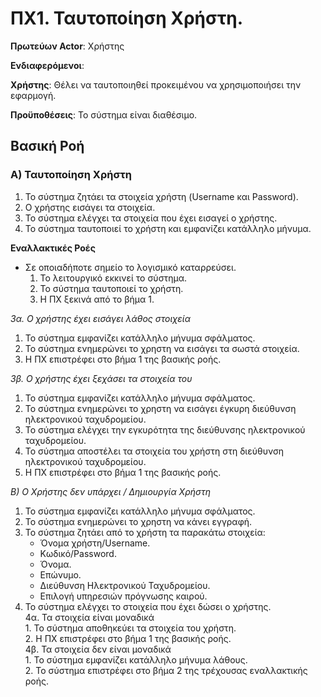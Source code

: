 # ΠΧ1. Ταυτοποίηση Χρήστη.

**Πρωτεύων Actor**: Χρήστης   

**Ενδιαφερόμενοι**:   

**Χρήστης**: Θέλει να ταυτοποιηθεί προκειμένου να χρησιμοποιήσει την εφαρμογή.   

**Προϋποθέσεις**: Το σύστημα είναι διαθέσιμο.   

## Βασική Ροή

### A) Ταυτοποίηση Χρήστη

1. Το σύστημα ζητάει τα στοιχεία χρήστη (Username και Password).
2. Ο χρήστης εισάγει τα στοιχεία.
3. Το σύστημα ελέγχει τα στοιχεία που έχει εισαγεί ο χρήστης.
4. Το σύστημα ταυτοποιεί το χρήστη και εμφανίζει κατάλληλο μήνυμα.

**Εναλλακτικές Ροές**

* Σε οποιαδήποτε σημείο το λογισμικό καταρρεύσει.
   1. Το λειτουργικό εκκινεί το σύστημα.
   2. Το σύστημα ταυτοποιεί το χρήστη.
   3. Η ΠΧ ξεκινά από το βήμα 1.

*3α. Ο χρήστης έχει εισάγει λάθος στοιχεία*
   1. Το σύστημα εμφανίζει κατάλληλο μήνυμα σφάλματος.
   2. Το σύστημα ενημερώνει το χρηστη να εισάγει τα σωστά στοιχεία.
   3. Η ΠΧ επιστρέφει στο βήμα 1 της βασικής ροής.

*3β. Ο χρήστης έχει ξεχάσει τα στοιχεία του*
   1. Το σύστημα εμφανίζει κατάλληλο μήνυμα σφάλματος.
   2. Το σύστημα ενημερώνει το χρηστη να εισάγει έγκυρη διεύθυνση ηλεκτρονικού ταχυδρομείου.
   3. Το σύστημα ελέγχει την εγκυρότητα της διεύθυνσης ηλεκτρονικού ταχυδρομείου.
   4. Το σύστημα αποστέλει τα στοιχεία του χρήστη στη διεύθυνση ηλεκτρονικού ταχυδρομείου.
   5. Η ΠΧ επιστρέφει στο βήμα 1 της βασικής ροής.

*Β) Ο Χρήστης δεν υπάρχει / Δημιουργία Χρήστη*

   1. Το σύστημα εμφανίζει κατάλληλο μήνυμα σφάλματος.
   2. Το σύστημα ενημερώνει το χρηστη να κάνει εγγραφή.
   3. Το σύστημα ζητάει από το χρήστη τα παρακάτω στοιχεία:   
       - Όνομα χρήστη/Username.   
       - Κωδικό/Password.   
       - Όνομα.   
       - Επώνυμο.   
       - Διεύθυνση Ηλεκτρονικού Ταχυδρομείου.   
       - Επιλογή υπηρεσιών πρόγνωσης καιρού.
   4. Το σύστημα ελέγχει το στοιχεία που έχει δώσει ο χρήστης.   
      4α. Τα στοιχεία είναι μοναδικά   
           1. Το σύστημα αποθηκεύει τα στοιχεία του χρήστη.   
           2. Η ΠΧ επιστρέφει στο βήμα 1 της βασικής ροής.   
      4β. Τα στοιχεία δεν είναι μοναδικά   
           1. Το σύστημα εμφανίζει κατάλληλο μήνυμα λάθους.   
           2. Το σύστημα επιστρέφει στο βήμα 2 της τρέχουσας εναλλακτικής ροής.

